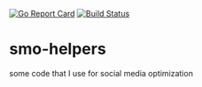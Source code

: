 [![Go Report Card](https://goreportcard.com/badge/github.com/butuhanov/smo-helpers)](https://goreportcard.com/report/github.com/butuhanov/smo-helpers) [![Build Status](https://travis-ci.org/butuhanov/smo-helpers.svg?branch=master)](https://travis-ci.org/butuhanov/smo-helpers)

# smo-helpers
some code that I use for social media optimization
